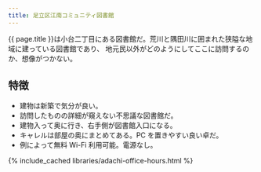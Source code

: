 ```yaml
---
title: 足立区江南コミュニティ図書館
---
```


{{ page.title }}は小台二丁目にある図書館だ。荒川と隅田川に囲まれた狭隘な地域に建っている図書館であり、
地元民以外がどのようにしてここに訪問するのか、想像がつかない。

## 特徴

* 建物は新築で気分が良い。
* 訪問したものの詳細が窺えない不思議な図書館だ。
* 建物入って奥に行き、右手側が図書館入口になる。
* キャレルは部屋の奥にまとめてある。PC を置きやすい良い卓だ。
* 例によって無料 Wi-Fi 利用可能。電源なし。

{% include_cached libraries/adachi-office-hours.html %}
